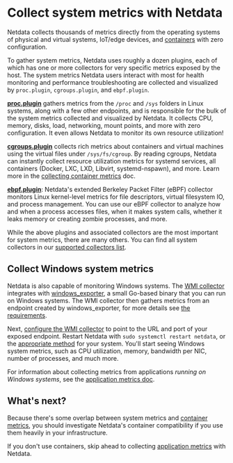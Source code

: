 <!--
title: "Collect system metrics with Netdata"
sidebar_label: "System metrics"
description: "Netdata collects thousands of metrics from physical and virtual systems, IoT/edge devices, and containers with zero configuration."
custom_edit_url: https://github.com/netdata/netdata/edit/master/docs/collect/system-metrics.md
-->

# Collect system metrics with Netdata

Netdata collects thousands of metrics directly from the operating systems of physical and virtual systems, IoT/edge
devices, and [containers](/docs/collect/container-metrics.md) with zero configuration.

To gather system metrics, Netdata uses roughly a dozen plugins, each of which has one or more collectors for very
specific metrics exposed by the host. The system metrics Netdata users interact with most for health monitoring and
performance troubleshooting are collected and visualized by `proc.plugin`, `cgroups.plugin`, and `ebpf.plugin`.

[**proc.plugin**](/collectors/proc.plugin/README.md) gathers metrics from the `/proc` and `/sys` folders in Linux
systems, along with a few other endpoints, and is responsible for the bulk of the system metrics collected and
visualized by Netdata. It collects CPU, memory, disks, load, networking, mount points, and more with zero configuration.
It even allows Netdata to monitor its own resource utilization!

[**cgroups.plugin**](/collectors/cgroups.plugin/README.md) collects rich metrics about containers and virtual machines
using the virtual files under `/sys/fs/cgroup`. By reading cgroups, Netdata can instantly collect resource utilization
metrics for systemd services, all containers (Docker, LXC, LXD, Libvirt, systemd-nspawn), and more. Learn more in the
[collecting container metrics](/docs/collect/container-metrics.md) doc.

[**ebpf.plugin**](/collectors/ebpf.plugin/README.md): Netdata's extended Berkeley Packet Filter (eBPF) collector
monitors Linux kernel-level metrics for file descriptors, virtual filesystem IO, and process management. You can use our
eBPF collector to analyze how and when a process accesses files, when it makes system calls, whether it leaks memory or
creating zombie processes, and more.

While the above plugins and associated collectors are the most important for system metrics, there are many others. You
can find all system collectors in our [supported collectors list](/collectors/COLLECTORS.md#system-collectors).

## Collect Windows system metrics

Netdata is also capable of monitoring Windows systems. The [WMI
collector](https://learn.netdata.cloud/docs/agent/collectors/go.d.plugin/modules/wmi) integrates with
[windows_exporter](https://github.com/prometheus-community/windows_exporter), a small Go-based binary that you can run
on Windows systems. The WMI collector then gathers metrics from an endpoint created by windows_exporter, for more
details see [the requirements](https://github.com/netdata/go.d.plugin/tree/master/modules/wmi#requirements).

Next, [configure the WMI
collector](https://learn.netdata.cloud/docs/agent/collectors/go.d.plugin/modules/wmi#configuration) to point to the URL
and port of your exposed endpoint. Restart Netdata with `sudo systemctl restart netdata`, or the [appropriate
method](/docs/configure/start-stop-restart.md) for your system. You'll start seeing Windows system metrics, such as CPU
utilization, memory, bandwidth per NIC, number of processes, and much more.

For information about collecting metrics from applications _running on Windows systems_, see the [application metrics
doc](/docs/collect/application-metrics.md#collect-metrics-from-applications-running-on-windows).

## What's next?

Because there's some overlap between system metrics and [container metrics](/docs/collect/container-metrics.md), you
should investigate Netdata's container compatibility if you use them heavily in your infrastructure.

If you don't use containers, skip ahead to collecting [application metrics](/docs/collect/application-metrics.md) with
Netdata.



